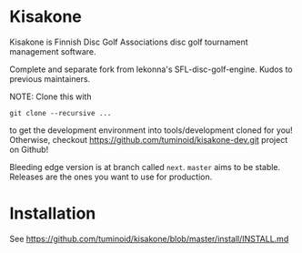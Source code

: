 Kisakone
========

Kisakone is Finnish Disc Golf Associations disc golf tournament management software.

Complete and separate fork from lekonna's SFL-disc-golf-engine. Kudos to previous maintainers.

NOTE: Clone this with

    git clone --recursive ...

to get the development environment into tools/development cloned for you! Otherwise, checkout https://github.com/tuminoid/kisakone-dev.git project on Github!

Bleeding edge version is at branch called `next`. `master` aims to be stable.
Releases are the ones you want to use for production.


Installation
============

See https://github.com/tuminoid/kisakone/blob/master/install/INSTALL.md

